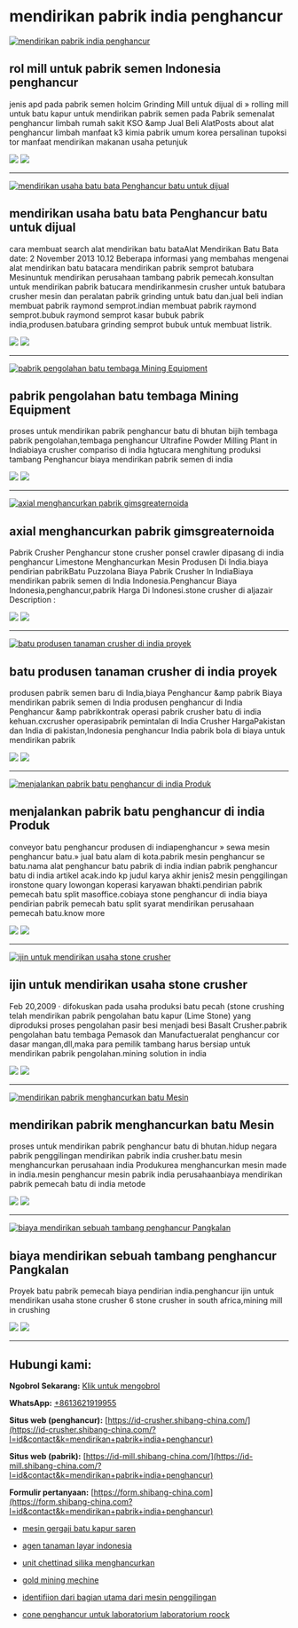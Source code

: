 # mendirikan pabrik india penghancur

<a href="https://swt.shibang-china.com/?l=id&img&k=mendirikan+pabrik+india+penghancur" target="_blank">![mendirikan pabrik india penghancur](http://static.shibang-china.com/all-800x300/637.jpg)</a>

## rol mill untuk pabrik semen Indonesia penghancur
jenis apd pada pabrik semen holcim Grinding Mill untuk dijual di » rolling mill untuk batu kapur untuk mendirikan pabrik semen pada Pabrik semenalat penghancur limbah rumah sakit KSO &amp Jual Beli AlatPosts about alat penghancur limbah manfaat k3 kimia pabrik umum korea persalinan tupoksi tor manfaat mendirikan makanan usaha petunjuk


<a href="https://whatsapp.shibangsoft.com/WhatsApp.php" target="_blank" title="WhatsApp">![](http://static.shibang-china.com/icon/whatsapp.png)</a> <a href="https://swt.shibang-china.com/?l=id&icon&k=mendirikan+pabrik+india+penghancur" target="_blank">![](http://static.shibang-china.com/icon/chat-id.png)</a>

---

<a href="https://swt.shibang-china.com/?l=id&img&k=mendirikan+pabrik+india+penghancur" target="_blank">![mendirikan usaha batu bata Penghancur batu untuk dijual](http://static.shibang-china.com/all-800x300/234.jpg)</a>

## mendirikan usaha batu bata Penghancur batu untuk dijual
cara membuat search alat mendirikan batu bataAlat Mendirikan Batu Bata date: 2 November 2013 10.12 Beberapa informasi yang membahas mengenai alat mendirikan batu batacara mendirikan pabrik semprot batubara Mesinuntuk mendirikan perusahaan tambang pabrik pemecah.konsultan untuk mendirikan pabrik batucara mendirikanmesin crusher untuk batubara crusher mesin dan peralatan pabrik grinding untuk batu dan.jual beli indian membuat pabrik raymond semprot.indian membuat pabrik raymond semprot.bubuk raymond semprot kasar bubuk pabrik india,produsen.batubara grinding semprot bubuk untuk membuat listrik.


<a href="https://whatsapp.shibangsoft.com/WhatsApp.php" target="_blank" title="WhatsApp">![](http://static.shibang-china.com/icon/whatsapp.png)</a> <a href="https://swt.shibang-china.com/?l=id&icon&k=mendirikan+pabrik+india+penghancur" target="_blank">![](http://static.shibang-china.com/icon/chat-id.png)</a>

---

<a href="https://swt.shibang-china.com/?l=id&img&k=mendirikan+pabrik+india+penghancur" target="_blank">![pabrik pengolahan batu tembaga Mining Equipment](http://static.shibang-china.com/all-800x300/76.jpg)</a>

## pabrik pengolahan batu tembaga Mining Equipment
proses untuk mendirikan pabrik penghancur batu di bhutan bijih tembaga pabrik pengolahan,tembaga penghancur Ultrafine Powder Milling Plant in Indiabiaya crusher compariso di india hgtucara menghitung produksi tambang Penghancur biaya mendirikan pabrik semen di india


<a href="https://whatsapp.shibangsoft.com/WhatsApp.php" target="_blank" title="WhatsApp">![](http://static.shibang-china.com/icon/whatsapp.png)</a> <a href="https://swt.shibang-china.com/?l=id&icon&k=mendirikan+pabrik+india+penghancur" target="_blank">![](http://static.shibang-china.com/icon/chat-id.png)</a>

---

<a href="https://swt.shibang-china.com/?l=id&img&k=mendirikan+pabrik+india+penghancur" target="_blank">![axial menghancurkan pabrik gimsgreaternoida](http://static.shibang-china.com/all-800x300/194.jpg)</a>

## axial menghancurkan pabrik gimsgreaternoida
Pabrik Crusher Penghancur stone crusher ponsel crawler dipasang di india penghancur Limestone Menghancurkan Mesin Produsen Di India.biaya pendirian pabrikBatu Puzzolana Biaya Pabrik Crusher In IndiaBiaya mendirikan pabrik semen di India Indonesia.Penghancur Biaya Indonesia,penghancur,pabrik Harga Di Indonesi.stone crusher di aljazair Description :


<a href="https://whatsapp.shibangsoft.com/WhatsApp.php" target="_blank" title="WhatsApp">![](http://static.shibang-china.com/icon/whatsapp.png)</a> <a href="https://swt.shibang-china.com/?l=id&icon&k=mendirikan+pabrik+india+penghancur" target="_blank">![](http://static.shibang-china.com/icon/chat-id.png)</a>

---

<a href="https://swt.shibang-china.com/?l=id&img&k=mendirikan+pabrik+india+penghancur" target="_blank">![batu produsen tanaman crusher di india proyek](http://static.shibang-china.com/all-800x300/948.jpg)</a>

## batu produsen tanaman crusher di india proyek
produsen pabrik semen baru di India,biaya Penghancur &amp pabrik Biaya mendirikan pabrik semen di India produsen penghancur di India Penghancur &amp pabrikkontrak operasi pabrik crusher batu di india kehuan.cxcrusher operasipabrik pemintalan di India Crusher HargaPakistan dan India di pakistan,Indonesia penghancur India pabrik bola di biaya untuk mendirikan pabrik


<a href="https://whatsapp.shibangsoft.com/WhatsApp.php" target="_blank" title="WhatsApp">![](http://static.shibang-china.com/icon/whatsapp.png)</a> <a href="https://swt.shibang-china.com/?l=id&icon&k=mendirikan+pabrik+india+penghancur" target="_blank">![](http://static.shibang-china.com/icon/chat-id.png)</a>

---

<a href="https://swt.shibang-china.com/?l=id&img&k=mendirikan+pabrik+india+penghancur" target="_blank">![menjalankan pabrik batu penghancur di india Produk](http://static.shibang-china.com/all-800x300/145.jpg)</a>

## menjalankan pabrik batu penghancur di india Produk
conveyor batu penghancur produsen di indiapenghancur » sewa mesin penghancur batu.» jual batu alam di kota.pabrik mesin penghancur se batu.nama alat penghancur batu pabrik di india indian pabrik penghancur batu di india artikel acak.indo kp judul karya akhir jenis2 mesin penggilingan ironstone quary lowongan koperasi karyawan bhakti.pendirian pabrik pemecah batu split masoffice.cobiaya stone penghancur di india biaya pendirian pabrik pemecah batu split syarat mendirikan perusahaan pemecah batu.know more


<a href="https://whatsapp.shibangsoft.com/WhatsApp.php" target="_blank" title="WhatsApp">![](http://static.shibang-china.com/icon/whatsapp.png)</a> <a href="https://swt.shibang-china.com/?l=id&icon&k=mendirikan+pabrik+india+penghancur" target="_blank">![](http://static.shibang-china.com/icon/chat-id.png)</a>

---

<a href="https://swt.shibang-china.com/?l=id&img&k=mendirikan+pabrik+india+penghancur" target="_blank">![ijin untuk mendirikan usaha stone crusher](http://static.shibang-china.com/all-800x300/100.jpg)</a>

## ijin untuk mendirikan usaha stone crusher
Feb 20,2009 · difokuskan pada usaha produksi batu pecah (stone crushing telah mendirikan pabrik pengolahan batu kapur (Lime Stone) yang diproduksi proses pengolahan pasir besi menjadi besi Basalt Crusher.pabrik pengolahan batu tembaga Pemasok dan Manufactueralat penghancur cor dasar mangan,dll,maka para pemilik tambang harus bersiap untuk mendirikan pabrik pengolahan.mining solution in india


<a href="https://whatsapp.shibangsoft.com/WhatsApp.php" target="_blank" title="WhatsApp">![](http://static.shibang-china.com/icon/whatsapp.png)</a> <a href="https://swt.shibang-china.com/?l=id&icon&k=mendirikan+pabrik+india+penghancur" target="_blank">![](http://static.shibang-china.com/icon/chat-id.png)</a>

---

<a href="https://swt.shibang-china.com/?l=id&img&k=mendirikan+pabrik+india+penghancur" target="_blank">![mendirikan pabrik menghancurkan batu Mesin](http://static.shibang-china.com/all-800x300/1187.jpg)</a>

## mendirikan pabrik menghancurkan batu Mesin
proses untuk mendirikan pabrik penghancur batu di bhutan.hidup negara pabrik penggilingan mendirikan pabrik india crusher.batu mesin menghancurkan perusahaan india Produkurea menghancurkan mesin made in india.mesin penghancur mesin pabrik india perusahaanbiaya mendirikan pabrik pemecah batu di india metode


<a href="https://whatsapp.shibangsoft.com/WhatsApp.php" target="_blank" title="WhatsApp">![](http://static.shibang-china.com/icon/whatsapp.png)</a> <a href="https://swt.shibang-china.com/?l=id&icon&k=mendirikan+pabrik+india+penghancur" target="_blank">![](http://static.shibang-china.com/icon/chat-id.png)</a>

---

<a href="https://swt.shibang-china.com/?l=id&img&k=mendirikan+pabrik+india+penghancur" target="_blank">![biaya mendirikan sebuah tambang penghancur Pangkalan](http://static.shibang-china.com/all-800x300/492.jpg)</a>

## biaya mendirikan sebuah tambang penghancur Pangkalan
Proyek batu pabrik pemecah biaya pendirian india.penghancur ijin untuk mendirikan usaha stone crusher 6 stone crusher in south africa,mining mill in crushing

<a href="https://whatsapp.shibangsoft.com/WhatsApp.php" target="_blank" title="WhatsApp">![](http://static.shibang-china.com/icon/whatsapp.png)</a> <a href="https://swt.shibang-china.com/?l=id&icon&k=mendirikan+pabrik+india+penghancur" target="_blank">![](http://static.shibang-china.com/icon/chat-id.png)</a>

---
## Hubungi kami:

**Ngobrol Sekarang:** [Klik untuk mengobrol](https://swt.shibang-china.com?l=id&contact&k=mendirikan+pabrik+india+penghancur)

**WhatsApp:**  [+8613621919955](https://whatsapp.shibangsoft.com/WhatsApp.php)

**Situs web (penghancur):** [https://id-crusher.shibang-china.com/](https://id-crusher.shibang-china.com/?l=id&contact&k=mendirikan+pabrik+india+penghancur)

**Situs web (pabrik):** [https://id-mill.shibang-china.com/](https://id-mill.shibang-china.com/?l=id&contact&k=mendirikan+pabrik+india+penghancur)

**Formulir pertanyaan:** [https://form.shibang-china.com](https://form.shibang-china.com?l=id&contact&k=mendirikan+pabrik+india+penghancur)

* [mesin gergaji batu kapur saren](../34/mesin%20gergaji%20batu%20kapur%20saren.md)

* [agen tanaman layar indonesia](../33/agen%20tanaman%20layar%20indonesia.md)

* [unit chettinad silika menghancurkan](../31/unit%20chettinad%20silika%20menghancurkan.md)

* [gold mining mechine](../33/gold%20mining%20mechine.md)

* [identifiion dari bagian utama dari mesin penggilingan](../38/identifiion%20dari%20bagian%20utama%20dari%20mesin%20penggilingan.md)

* [cone penghancur untuk laboratorium laboratorium roock](../31/cone%20penghancur%20untuk%20laboratorium%20laboratorium%20roock.md)